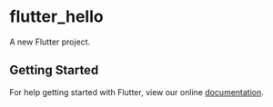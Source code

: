 # flutter_hello

A new Flutter project.

## Getting Started

For help getting started with Flutter, view our online
[documentation](https://flutter.io/).
